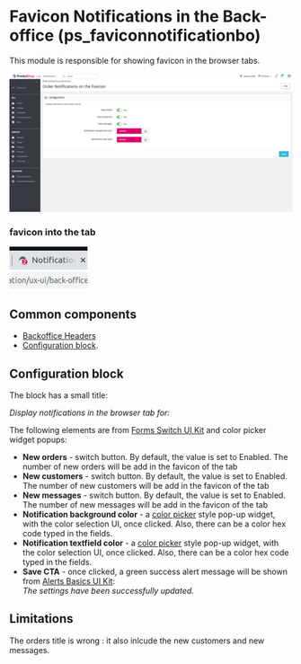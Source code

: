 # Favicon Notifications in the Back-office (ps\_faviconnotificationbo)

This module is responsible for showing favicon in the browser tabs.

![Order Notifications on the Favicon UI](<../../../../../.gitbook/assets/image (62).png>)

### favicon into the tab

![](<../../../../../.gitbook/assets/Capture d’écran du 2023-04-24 16-32-59.png>)

## Common components

* [Backoffice Headers](../../../common-components/back-office-header/)
* [Configuration block](https://app.gitbook.com/o/-MAz0PPl5s9ulE9xyliu/s/eRh5ljXXvELkmmdiRmg8/\~/changes/cReeZTZCiwqi5rIeUSjb/functional-documentation/ux-ui/common-components/configuration-block).

## Configuration block

The block has a small title:

_Display notifications in the browser tab for:_

The following elements are from [Forms Switch UI Kit](https://build.prestashop.com/prestashop-ui-kit/?path=/story/forms--switch-story) and color picker widget popups:

* **New orders** - switch button. By default, the value is set to Enabled. The number of new orders will be add in the favicon of the tab
* **New customers** - switch button. By default, the value is set to Enabled. The number of new customers will be add in the favicon of the tab
* **New messages** - switch button. By default, the value is set to Enabled. The number of new messages will be add in the favicon of the tab
* **Notification background color** - a [color picker](../../../common-components/color-picker.md) style pop-up widget, with the color selection UI, once clicked. Also, there can be a color hex code typed in the fields.
* **Notification textfield color** - a [color picker](../../../common-components/color-picker.md) style pop-up widget, with the color selection UI, once clicked. Also, there can be a color hex code typed in the fields.
* **Save CTA** - once clicked, a green success alert message will be shown from [Alerts Basics UI Kit](https://build.prestashop.com/prestashop-ui-kit/?path=/story/alerts--basics):\
  _The settings have been successfully updated._

## Limitations

The orders title is wrong : it also inlcude the new customers and new messages.
